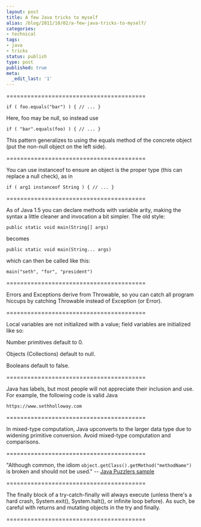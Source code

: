 ```yaml
---
layout: post
title: A few Java tricks to myself
alias: /blog/2011/10/02/a-few-java-tricks-to-myself/
categories:
- technical
tags:
- java
- tricks
status: publish
type: post
published: true
meta:
  _edit_last: '1'
---
```

========================================

    if ( foo.equals("bar") ) { // ... }

Here, foo may be null, so instead use

    if ( "bar".equals(foo) ) { // ... }

This pattern generalizes to using the equals method of the concrete object (put the non-null object on the left side).

========================================

You can use instanceof to ensure an object is the proper type (this can replace a null check), as in

    if ( arg1 instanceof String ) { // ... }

========================================

As of Java 1.5 you can declare methods with variable arity, making the syntax a little cleaner and invocation a bit simpler. The old style:

    public static void main(String[] args)

becomes

    public static void main(String... args)

which can then be called like this:

    main("seth", "for", "president")

========================================

Errors and Exceptions derive from Throwable, so you can catch all program hiccups by catching Throwable instead of Exception (or Error).

========================================

Local variables are not initialized with a value; field variables are initialized like so:

Number primitives default to 0.

Objects (Collections) default to null.

Booleans default to false.

========================================

Java has labels, but most people will not appreciate their inclusion and use. For example, the following code is valid Java

    https://www.sethholloway.com

========================================

In mixed-type computation, Java upconverts to the larger data type due to widening primitive conversion. Avoid mixed-type computation and comparisons.

========================================

"Although common, the idiom `object.getClass().getMethod("methodName")` is broken and should not be used." -- <a title="Java Puzzlers sampler" href="https://javapuzzlers.com/java-puzzlers-sampler.pdf">Java Puzzlers sample</a>

========================================

The finally block of a try-catch-finally will always execute (unless there's a hard crash, System.exit(), System.halt(), or infinite loop before). As such, be careful with returns and mutating objects in the try and finally.

========================================

